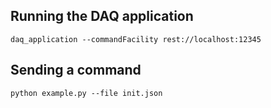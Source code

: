 ## Running the DAQ application
    daq_application --commandFacility rest://localhost:12345

## Sending a command
    python example.py --file init.json
